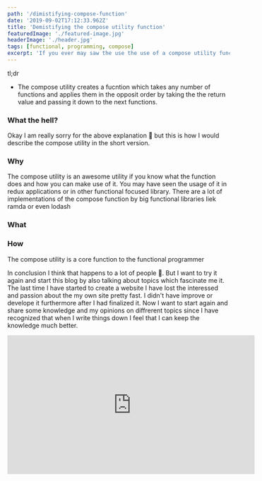 ```yaml
---
path: '/dimistifying-compose-function'
date: '2019-09-02T17:12:33.962Z'
title: 'Demistifying the compose utility function'
featuredImage: './featured-image.jpg'
headerImage: './header.jpg'
tags: [functional, programming, compose]
excerpt: 'If you ever may saw the use the use of a compose utility function e.g in Redux code you may have wondered what it is all about.'
---
```


tl;dr

- The compose utility creates a fucntion which takes any number of functions and applies them in the opposit order by taking the the return value and passing it down to the next functions.

### What the hell?

Okay I am really sorry for the above explanation 🙈
but this is how I would describe the compose utility in the short version.

### Why

The compose utility is an awesome utility if you know what the function does and how you can make use of it.
You may have seen the usage of it in redux applications or in other functional focused library. There are a lot of
implementations of the compose function by big functional libraries liek ramda or even lodash

### What

### How

The compose utility is a core function to the functional programmer

In conclusion I think that happens to a lot of people 🙈. But I want to try it again and start this blog by also talking about topics which fascinate me it. The last time I have started to create a website I have lost the interessed and passion about the my own site pretty fast.
I didn't have improve or develope it furthermore after I had finalized it.
Now I want to start again and share some knowledge and my opinions on diffrerent topics since I have recognized that when I write things down I feel that I can keep the knowledge much better.

<iframe width="560" height="315" src="https://www.youtube.com/embed/4n0xNbfJLR8" frameborder="0" allowfullscreen />

<blockquote>
  <p>Let`s get things started.</p>
</blockquote>

Its actually a pretty shinny era when you are a web developer especially in the JavaScript scene.
There are a lot of things going on.
Use a fast base and embrace all the Open Source performance tools to not get slower

Before I can get started creating the blog I want to make sure to setup all the web dev performance tools which I think are helpful to measure different aspects of web performance. I want to make sure that the blog is accessible to everyone so it should be fast, bulletprof, seo optimized so people can actually find it...

### Setting the baseline

If you want all the things mentioned above you have to make sure that these things get tested regularly while developing your stuff. So what I want to do is to run different CI jobs which analyse my site after I deploy a change. I decided to create my blog based on gatsby since it uses react and some other fancy new tech which I have some more or less familarity with and as mentioned by several blog posts is super fast. So what I did first was to measure the starting point when creating a new project with gatsby-cli. I use lighthouse which is develpped by google to measure the baseline for gatsby.

- first install gatsby-cli

```js
npm install --global gatsby-cli //or
yarn add gatsby-cli --global
```

- create a new gatsby side

```js
gatsby new gatsby-site
```

- build and serve the production a production build (so that all the js, css files get bundled minified and served by a local server)

```js
gatsby build
gatsby serve
```

this will boot up a server which hosts your statical stuff. Now we want to measure how fast gatsby-js is at the begining of a project. Be aware this measurement uses a site provisioned by gatsby-cli v.1.1.48.

So when

## First Automate the build process

- travis deployment
- zeit urls

For each feature we want to make sure to run some steps to check the performance therefore we need to make sure that each pull request gets deployed to a different url to run tests on the url and make sure that all deployments have same settings. We use zeit now.sh to make immutable deployments which are deployed by travis CI

## First automate the performance testing

### defining your budget

performance budgets are an essential but under-appreciated part of product success and team health. Most partners we work with are not aware of the real-world operating environment and make inappropriate technology choices as a result. We set a budget in time of <= 5 seconds first-load Time-to-Interactive and <= 2s for subsequent loads. We constrain ourselves to a real-world baseline device + network configuration to measure progress. The default global baseline is a ~\$200 Android device on a 400Kbps link with a 400ms round-trip-time (“RTT”). This translates into a budget of ~130-170KB GZIP of critical-path resources, depending on composition — the more JS you include, the smaller the bundle must be.

https://infrequently.org/2017/10/can-you-afford-it-real-world-web-performance-budgets/

### Lightweight tools

- [size-limits](https://github.com/ai/size-limit)

perfect for checking the whole bundle size

- [budlesize](https://github.com/siddharthkp/bundlesize)

perfect for checking each vendor (commons) bundle and async chunks

There are some easy integrated open-source-tools to check the size of your bundle for each deployment. This makes sure you dont deploy an oversized budget.

gatsbyjs
[lighthouse](https://github.com/ebidel/lighthouse-ci)
1.add lighthouse
First we want to automate the deployment process now makes it pretty easy to test all our changes on perf aspects before mergin pull requests. it generates a custom url for al deployments.

sitespeed io recently also used in gitlab integation
bundlesize

webpagetest
